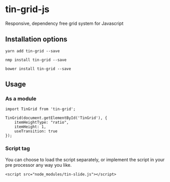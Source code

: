 # tin-grid-js
Responsive, dependency free grid system for Javascript

## Installation options
```
yarn add tin-grid --save
```
```
nmp install tin-grid --save
```
```
bower install tin-grid --save
```

## Usage

### As a module

```
import TinGrid from 'tin-grid';

TinGrid(document.getElementById('TinGrid'), {
    itemHeightType: "ratio",
    itemHeight: 1,
    useTransition: true
});
```

### Script tag
You can choose to load the script separately, or implement the script in your pre processor any way you like.
```
<script src="node_modules/tin-slide.js"></script>
```

